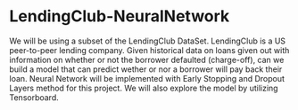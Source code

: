 # LendingClub-NeuralNetwork
We will be using a subset of the LendingClub DataSet. LendingClub is a US peer-to-peer lending company. Given historical data on loans given out with information on whether or not the borrower defaulted (charge-off), can we build a model that can predict wether or nor a borrower will pay back their loan. Neural Network will be implemented with Early Stopping and Dropout Layers method for this project. We will also explore the model by utilizing Tensorboard.